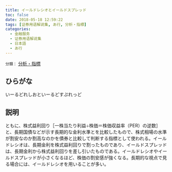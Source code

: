 ```yaml
---
title: イールドレシオとイールドスプレッド
toc: false
date: 2018-05-18 12:59:22
tags: [证券用语解说集, あ行, 分析・指標]
categories:
  - 金融服务
  - 证券用语解说集
  - 日本語
  - あ行
---
```


`分類：` [分析・指標](/tags/分析・指標/)

## ひらがな

いーるどれしおといーるどすぷれっど

## 説明

ともに、株式益利回り［一株当たり利益÷株価＝株価収益率（PER）の逆数］と、長期国債などが示す長期的な金利水準とを比較したもので、株式相場の水準が割安なのか割高なのかを債券と比較して判断する指標として使われる。イールドレシオは、長期金利を株式益利回りで割ったものであり、イールドスプレッドは、長期金利から株式益利回りを差し引いたものである。イールドレシオやイールドスプレッドが小さくなるほど、株価の割安感が強くなる。長期的な視点で見る場合には、イールドレシオを用いることが多い。
